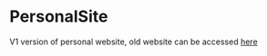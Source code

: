 # PersonalSite
V1 version of personal website, old website can be accessed [here](https://epicaltcmpt.github.io/)
